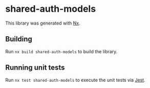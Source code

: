 # shared-auth-models

This library was generated with [Nx](https://nx.dev).

## Building

Run `nx build shared-auth-models` to build the library.

## Running unit tests

Run `nx test shared-auth-models` to execute the unit tests via [Jest](https://jestjs.io).
